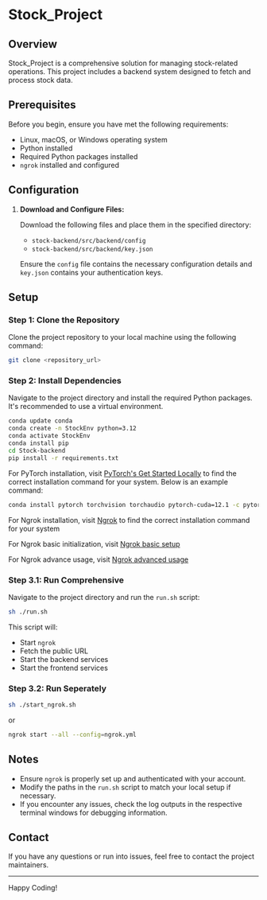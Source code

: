 # Stock_Project

## Overview

Stock_Project is a comprehensive solution for managing stock-related operations. This project includes a backend system designed to fetch and process stock data.

## Prerequisites

Before you begin, ensure you have met the following requirements:

- Linux, macOS, or Windows operating system
- Python installed
- Required Python packages installed
- `ngrok` installed and configured

## Configuration

1. **Download and Configure Files:**

    Download the following files and place them in the specified directory:

    - `stock-backend/src/backend/config`
    - `stock-backend/src/backend/key.json`

    Ensure the `config` file contains the necessary configuration details and `key.json` contains your authentication keys.

## Setup

### Step 1: Clone the Repository

Clone the project repository to your local machine using the following command:

```sh
git clone <repository_url>
```

### Step 2: Install Dependencies

Navigate to the project directory and install the required Python packages. It's recommended to use a virtual environment.

```sh
conda update conda
conda create -n StockEnv python=3.12
conda activate StockEnv
conda install pip
cd Stock-backend
pip install -r requirements.txt
```

For PyTorch installation, visit [PyTorch's Get Started Locally](https://pytorch.org/get-started/locally/) to find the correct installation command for your system. Below is an example command:

```sh
conda install pytorch torchvision torchaudio pytorch-cuda=12.1 -c pytorch -c nvidia # search version for your own
```
For Ngrok installation, visit [Ngrok](https://ngrok.com/) to find the correct installation command for your system

For Ngrok basic initialization, visit [Ngrok basic setup](https://happy9990929.github.io/2022/06/13/frontend-ngrok/)

For Ngrok advance usage, visit [Ngrok advanced usage](https://medium.com/coding-with-fun-favor/%E9%97%9C%E6%96%BC-ngrok-%E7%9A%84%E4%BA%8C%E4%B8%89%E4%BA%8B-da12e19e4340)

### Step 3.1: Run Comprehensive

Navigate to the project directory and run the `run.sh` script:

```sh
sh ./run.sh
```

This script will:
- Start `ngrok`
- Fetch the public URL
- Start the backend services
- Start the frontend services

### Step 3.2: Run Seperately
```sh
sh ./start_ngrok.sh
```
or
```sh
ngrok start --all --config=ngrok.yml
```

## Notes

- Ensure `ngrok` is properly set up and authenticated with your account.
- Modify the paths in the `run.sh` script to match your local setup if necessary.
- If you encounter any issues, check the log outputs in the respective terminal windows for debugging information.

## Contact

If you have any questions or run into issues, feel free to contact the project maintainers.

---

Happy Coding!
